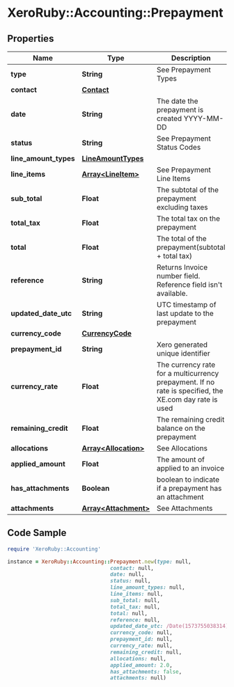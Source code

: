 # XeroRuby::Accounting::Prepayment

## Properties

Name | Type | Description | Notes
------------ | ------------- | ------------- | -------------
**type** | **String** | See Prepayment Types | [optional] 
**contact** | [**Contact**](Contact.md) |  | [optional] 
**date** | **String** | The date the prepayment is created YYYY-MM-DD | [optional] 
**status** | **String** | See Prepayment Status Codes | [optional] 
**line_amount_types** | [**LineAmountTypes**](LineAmountTypes.md) |  | [optional] 
**line_items** | [**Array&lt;LineItem&gt;**](LineItem.md) | See Prepayment Line Items | [optional] 
**sub_total** | **Float** | The subtotal of the prepayment excluding taxes | [optional] 
**total_tax** | **Float** | The total tax on the prepayment | [optional] 
**total** | **Float** | The total of the prepayment(subtotal + total tax) | [optional] 
**reference** | **String** | Returns Invoice number field. Reference field isn&#39;t available. | [optional] 
**updated_date_utc** | **String** | UTC timestamp of last update to the prepayment | [optional] 
**currency_code** | [**CurrencyCode**](CurrencyCode.md) |  | [optional] 
**prepayment_id** | **String** | Xero generated unique identifier | [optional] 
**currency_rate** | **Float** | The currency rate for a multicurrency prepayment. If no rate is specified, the XE.com day rate is used | [optional] 
**remaining_credit** | **Float** | The remaining credit balance on the prepayment | [optional] 
**allocations** | [**Array&lt;Allocation&gt;**](Allocation.md) | See Allocations | [optional] 
**applied_amount** | **Float** | The amount of applied to an invoice | [optional] 
**has_attachments** | **Boolean** | boolean to indicate if a prepayment has an attachment | [optional] [default to false]
**attachments** | [**Array&lt;Attachment&gt;**](Attachment.md) | See Attachments | [optional] 

## Code Sample

```ruby
require 'XeroRuby::Accounting'

instance = XeroRuby::Accounting::Prepayment.new(type: null,
                                 contact: null,
                                 date: null,
                                 status: null,
                                 line_amount_types: null,
                                 line_items: null,
                                 sub_total: null,
                                 total_tax: null,
                                 total: null,
                                 reference: null,
                                 updated_date_utc: /Date(1573755038314)/,
                                 currency_code: null,
                                 prepayment_id: null,
                                 currency_rate: null,
                                 remaining_credit: null,
                                 allocations: null,
                                 applied_amount: 2.0,
                                 has_attachments: false,
                                 attachments: null)
```


